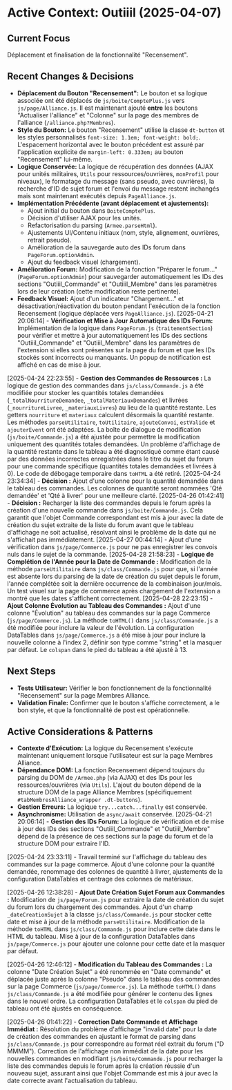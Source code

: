 # Active Context: Outiiil (2025-04-07)

## Current Focus
Déplacement et finalisation de la fonctionnalité "Recensement".

## Recent Changes & Decisions
- **Déplacement du Bouton "Recensement":** Le bouton et sa logique associée ont été déplacés de `js/boite/ComptePlus.js` vers `js/page/Alliance.js`. Il est maintenant ajouté **entre** les boutons "Actualiser l'alliance" et "Colonne" sur la page des membres de l'alliance (`/alliance.php?Membres`).
- **Style du Bouton:** Le bouton "Recensement" utilise la classe `dt-button` et les styles personnalisés `font-size: 1.1em; font-weight: bold;`. L'espacement horizontal avec le bouton précédent est assuré par l'application explicite de `margin-left: 0.333em;` au bouton "Recensement" lui-même.
- **Logique Conservée:** La logique de récupération des données (AJAX pour unités militaires, `Utils` pour ressources/ouvrières, `monProfil` pour niveaux), le formatage du message (sans pseudo, avec ouvrières), la recherche d'ID de sujet forum et l'envoi du message restent inchangés mais sont maintenant exécutés depuis `PageAlliance.js`.
- **Implémentation Précédente (avant déplacement et ajustements):**
    - Ajout initial du bouton dans `BoiteComptePlus`.
    - Décision d'utiliser AJAX pour les unités.
    - Refactorisation du parsing (`Armee.parseHtml`).
    - Ajustements UI/Contenu initiaux (nom, style, alignement, ouvrières, retrait pseudo).
    - Amélioration de la sauvegarde auto des IDs forum dans `PageForum.optionAdmin`.
    - Ajout du feedback visuel (chargement).
- **Amélioration Forum:** Modification de la fonction "Préparer le forum..." (`PageForum.optionAdmin`) pour sauvegarder automatiquement les IDs des sections "Outiiil_Commande" et "Outiiil_Membre" dans les paramètres lors de leur création (cette modification reste pertinente).
- **Feedback Visuel:** Ajout d'un indicateur "Chargement..." et désactivation/réactivation du bouton pendant l'exécution de la fonction Recensement (logique déplacée vers `PageAlliance.js`).
[2025-04-21 20:06:14] - **Vérification et Mise à Jour Automatique des IDs Forum:** Implémentation de la logique dans `PageForum.js` (`traitementSection`) pour vérifier et mettre à jour automatiquement les IDs des sections "Outiiil_Commande" et "Outiiil_Membre" dans les paramètres de l'extension si elles sont présentes sur la page du forum et que les IDs stockés sont incorrects ou manquants. Un popup de notification est affiché en cas de mise à jour.

[2025-04-24 22:23:55] - **Gestion des Commandes de Ressources :** La logique de gestion des commandes dans `js/class/Commande.js` a été modifiée pour stocker les quantités totales demandées (`_totalNourritureDemandee`, `_totalMateriauxDemandes`) et livrées (`_nourritureLivree`, `_materiauxLivres`) au lieu de la quantité restante. Les getters `nourriture` et `materiaux` calculent désormais la quantité restante. Les méthodes `parseUtilitaire`, `toUtilitaire`, `ajouteConvoi`, `estValide` et `ajouterEvent` ont été adaptées. La boîte de dialogue de modification (`js/boite/Commande.js`) a été ajustée pour permettre la modification uniquement des quantités totales demandées. Un problème d'affichage de la quantité restante dans le tableau a été diagnostiqué comme étant causé par des données incorrectes enregistrées dans le titre du sujet du forum pour une commande spécifique (quantités totales demandées et livrées à 0). Le code de débogage temporaire dans `toHTML` a été retiré.
[2025-04-24 23:34:34] - **Décision :** Ajout d'une colonne pour la quantité demandée dans le tableau des commandes. Les colonnes de quantité seront nommées 'Qté demandée' et 'Qté à livrer' pour une meilleure clarté.
[2025-04-26 01:42:41] - **Décision :** Recharger la liste des commandes depuis le forum après la création d'une nouvelle commande dans `js/boite/Commande.js`. Cela garantit que l'objet Commande correspondant est mis à jour avec la date de création du sujet extraite de la liste du forum avant que le tableau d'affichage ne soit actualisé, résolvant ainsi le problème de la date qui ne s'affichait pas immédiatement.
[2025-04-27 00:44:14] - Ajout d'une vérification dans `js/page/Commerce.js` pour ne pas enregistrer les convois nuls dans le sujet de la commande.
[2025-04-28 21:58:23] - **Logique de Complétion de l'Année pour la Date de Commande :** Modification de la méthode `parseUtilitaire` dans `js/class/Commande.js` pour que, si l'année est absente lors du parsing de la date de création du sujet depuis le forum, l'année complétée soit la dernière occurrence de la combinaison jour/mois. Un test visuel sur la page de commerce après chargement de l'extension a montré que les dates s'affichent correctement.
[2025-04-28 22:23:15] - **Ajout Colonne Évolution au Tableau des Commandes :** Ajout d'une colonne "Évolution" au tableau des commandes sur la page Commerce (`js/page/Commerce.js`). La méthode `toHTML()` dans `js/class/Commande.js` a été modifiée pour inclure la valeur de l'évolution. La configuration DataTables dans `js/page/Commerce.js` a été mise à jour pour inclure la nouvelle colonne à l'index 2, définir son type comme "string" et la masquer par défaut. Le `colspan` dans le pied du tableau a été ajusté à 13.
## Next Steps
- **Tests Utilisateur:** Vérifier le bon fonctionnement de la fonctionnalité "Recensement" sur la page Membres Alliance.
- **Validation Finale:** Confirmer que le bouton s'affiche correctement, a le bon style, et que la fonctionnalité de post est opérationnelle.

## Active Considerations & Patterns
- **Contexte d'Exécution:** La logique du Recensement s'exécute maintenant uniquement lorsque l'utilisateur est sur la page Membres Alliance.
- **Dépendance DOM:** La fonction Recensement dépend toujours du parsing du DOM de `/Armee.php` (via AJAX) et des IDs pour les ressources/ouvrières (via `Utils`). L'ajout du bouton dépend de la structure DOM de la page Alliance Membres (spécifiquement `#tabMembresAlliance_wrapper .dt-buttons`).
- **Gestion Erreurs:** La logique `try...catch...finally` est conservée.
- **Asynchronisme:** Utilisation de `async/await` conservée.
[2025-04-21 20:06:14] - **Gestion des IDs Forum:** La logique de vérification et de mise à jour des IDs des sections "Outiiil_Commande" et "Outiiil_Membre" dépend de la présence de ces sections sur la page du forum et de la structure DOM pour extraire l'ID.

[2025-04-24 23:33:11] - Travail terminé sur l'affichage du tableau des commandes sur la page commerce. Ajout d'une colonne pour la quantité demandée, renommage des colonnes de quantité à livrer, ajustements de la configuration DataTables et centrage des colonnes de matériaux.

[2025-04-26 12:38:28] - **Ajout Date Création Sujet Forum aux Commandes :** Modification de `js/page/Forum.js` pour extraire la date de création du sujet du forum lors du chargement des commandes. Ajout d'un champ `_dateCreationSujet` à la classe `js/class/Commande.js` pour stocker cette date et mise à jour de la méthode `parseUtilitaire`. Modification de la méthode `toHTML` dans `js/class/Commande.js` pour inclure cette date dans le HTML du tableau. Mise à jour de la configuration DataTables dans `js/page/Commerce.js` pour ajouter une colonne pour cette date et la masquer par défaut.

[2025-04-26 12:46:12] - **Modification du Tableau des Commandes :** La colonne "Date Création Sujet" a été renommée en "Date commande" et déplacée juste après la colonne "Pseudo" dans le tableau des commandes sur la page Commerce (`js/page/Commerce.js`). La méthode `toHTML()` dans `js/class/Commande.js` a été modifiée pour générer le contenu des lignes dans le nouvel ordre. La configuration DataTables et le `colspan` du pied de tableau ont été ajustés en conséquence.

[2025-04-26 01:41:22] - **Correction Date Commande et Affichage Immédiat :** Résolution du problème d'affichage "invalid date" pour la date de création des commandes en ajustant le format de parsing dans `js/class/Commande.js` pour correspondre au format réel extrait du forum ("D MMMM"). Correction de l'affichage non immédiat de la date pour les nouvelles commandes en modifiant `js/boite/Commande.js` pour recharger la liste des commandes depuis le forum après la création réussie d'un nouveau sujet, assurant ainsi que l'objet Commande est mis à jour avec la date correcte avant l'actualisation du tableau.
